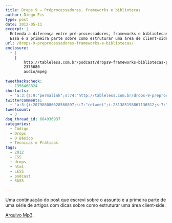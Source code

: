```yaml
---
title: Drops 9 – Préprocessadores, frameworks e bibliotecas
author: Diego Eis
type: post
date: 2012-05-11
excerpt: |
  Entenda a diferença entre pré-processadores, frameworks e bibliotecas de CSS.
  Essa é a primeira parte sobre como estruturar uma área de client-side.
url: /drops-9-preprocessadores-frameworks-e-bibliotecas/
enclosure:
  - |
    |
        http://tableless.com.br/podcast/drops9-frameworks-bibliotecas-preprocessadores.mp3
        2375680
        audio/mpeg
        
tweetbackscheck:
  - 1356468824
shorturls:
  - 'a:3:{s:9:"permalink";s:74:"http://tableless.com.br/drops-9-preprocessadores-frameworks-e-bibliotecas/";s:7:"tinyurl";s:26:"http://tinyurl.com/6n5yhoq";s:4:"isgd";s:19:"http://is.gd/SLJpqw";}'
twittercomments:
  - 'a:3:{i:207988086628560897;s:7:"retweet";i:231385198867136512;s:7:"retweet";i:231383411456086016;s:7:"retweet";}'
tweetcount:
  - 3
dsq_thread_id: 684936937
categories:
  - Código
  - Drops
  - O Básico
  - Técnicas e Práticas
tags:
  - 2012
  - CSS
  - drops
  - html
  - LESS
  - podcast
  - SASS

---
```

Uma continuação do post que escrevi sobre o assunto e a primeira parte de uma série de artigos com dicas sobre como estruturar uma área client-side.



[Arquivo Mp3][1].

 [1]: http://tableless.com.br/podcast/drops9-frameworks-bibliotecas-preprocessadores.mp3